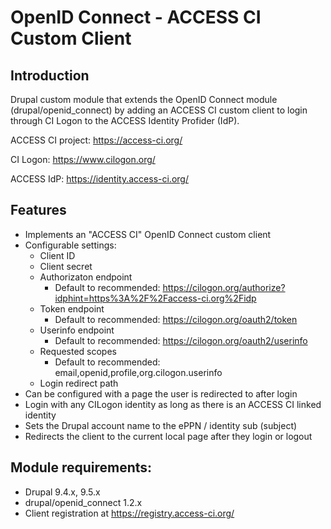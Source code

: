 # OpenID Connect - ACCESS CI Custom Client

## Introduction

Drupal custom module that extends the OpenID Connect module (drupal/openid_connect) by adding an ACCESS CI custom client to login through CI Logon to the ACCESS Identity Profider (IdP).

ACCESS CI project: https://access-ci.org/

CI Logon: https://www.cilogon.org/

ACCESS IdP: https://identity.access-ci.org/

## Features

+ Implements an "ACCESS CI" OpenID Connect custom client 
+ Configurable settings:
  - Client ID
  - Client secret
  - Authorizaton endpoint
    * Default to recommended: https://cilogon.org/authorize?idphint=https%3A%2F%2Faccess-ci.org%2Fidp
  - Token endpoint
    * Default to recommended: https://cilogon.org/oauth2/token
  - Userinfo endpoint
    * Default to recommended: https://cilogon.org/oauth2/userinfo
  - Requested scopes
    * Default to recommended: email,openid,profile,org.cilogon.userinfo
  - Login redirect path
+ Can be configured with a page the user is redirected to after login
+ Login with any CILogon identity as long as there is an ACCESS CI linked identity
+ Sets the Drupal account name to the ePPN / identity sub (subject)
+ Redirects the client to the current local page after they login or logout

## Module requirements:

+ Drupal 9.4.x, 9.5.x
+ drupal/openid_connect 1.2.x
+ Client registration at https://registry.access-ci.org/
